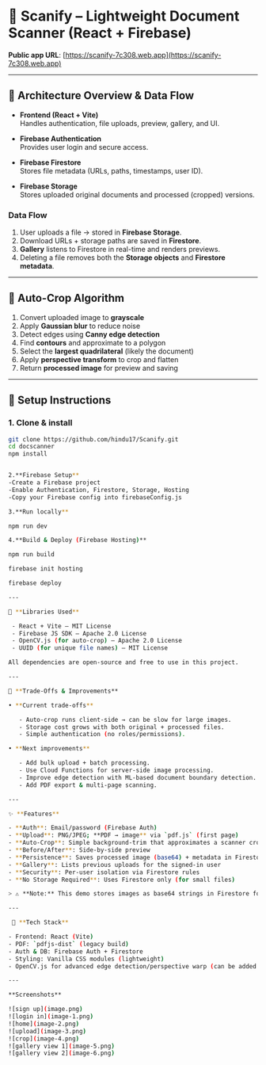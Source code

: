 # 📄 Scanify – Lightweight Document Scanner (React + Firebase)

**Public app URL**: [https://scanify-7c308.web.app](https://scanify-7c308.web.app)

---

## 🔹 Architecture Overview & Data Flow

- **Frontend (React + Vite)**  
  Handles authentication, file uploads, preview, gallery, and UI.

- **Firebase Authentication**  
  Provides user login and secure access.

- **Firebase Firestore**  
  Stores file metadata (URLs, paths, timestamps, user ID).

- **Firebase Storage**  
  Stores uploaded original documents and processed (cropped) versions.

### Data Flow

1. User uploads a file → stored in **Firebase Storage**.  
2. Download URLs + storage paths are saved in **Firestore**.  
3. **Gallery** listens to Firestore in real-time and renders previews.  
4. Deleting a file removes both the **Storage objects** and **Firestore metadata**.  

---

## 🔹 Auto-Crop Algorithm

1. Convert uploaded image to **grayscale**  
2. Apply **Gaussian blur** to reduce noise  
3. Detect edges using **Canny edge detection**  
4. Find **contours** and approximate to a polygon  
5. Select the **largest quadrilateral** (likely the document)  
6. Apply **perspective transform** to crop and flatten  
7. Return **processed image** for preview and saving  

---

## 🔹 Setup Instructions

### 1. Clone & install
```bash
git clone https://github.com/hindu17/Scanify.git
cd docscanner
npm install


2.**Firebase Setup**
-Create a Firebase project
-Enable Authentication, Firestore, Storage, Hosting
-Copy your Firebase config into firebaseConfig.js

3.**Run locally**

npm run dev

4.**Build & Deploy (Firebase Hosting)**

npm run build

firebase init hosting 

firebase deploy

---

🔹 **Libraries Used**

 - React + Vite – MIT License
 - Firebase JS SDK – Apache 2.0 License
 - OpenCV.js (for auto-crop) – Apache 2.0 License
 - UUID (for unique file names) – MIT License

All dependencies are open-source and free to use in this project.

---

🔹 **Trade-Offs & Improvements**

• **Current trade-offs**

   - Auto-crop runs client-side → can be slow for large images.
   - Storage cost grows with both original + processed files.
   - Simple authentication (no roles/permissions).

• **Next improvements**

   - Add bulk upload + batch processing.
   - Use Cloud Functions for server-side image processing.
   - Improve edge detection with ML-based document boundary detection.
   - Add PDF export & multi-page scanning.

---

✨ **Features**

- **Auth**: Email/password (Firebase Auth)
- **Upload**: PNG/JPEG; **PDF → image** via `pdf.js` (first page)
- **Auto-Crop**: Simple background-trim that approximates a scanner crop
- **Before/After**: Side-by-side preview
- **Persistence**: Saves processed image (base64) + metadata in Firestore
- **Gallery**: Lists previous uploads for the signed-in user
- **Security**: Per-user isolation via Firestore rules
- **No Storage Required**: Uses Firestore only (for small files)

> ⚠️ **Note:** This demo stores images as base64 strings in Firestore for convenience. This is fine for *small* images but is **not** recommended for production or large files. Use Firebase **Storage** for real projects.

---

 🧱 **Tech Stack**

- Frontend: React (Vite)
- PDF: `pdfjs-dist` (legacy build)
- Auth & DB: Firebase Auth + Firestore
- Styling: Vanilla CSS modules (lightweight)
- OpenCV.js for advanced edge detection/perspective warp (can be added later).

---

**Screenshots**

![sign up](image.png)
![login in](image-1.png)
![home](image-2.png)
![upload](image-3.png)
![crop](image-4.png)
![gallery view 1](image-5.png)
![gallery view 2](image-6.png)

